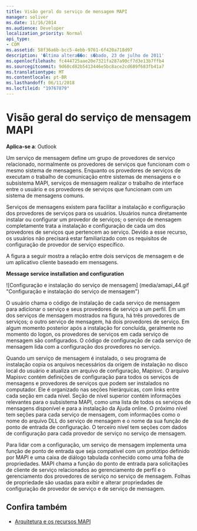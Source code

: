 ```yaml
---
title: Visão geral do serviço de mensagem MAPI
manager: soliver
ms.date: 11/16/2014
ms.audience: Developer
localization_priority: Normal
api_type:
- COM
ms.assetid: 58f36a6b-bcc5-4ebb-9761-6f420a718d97
description: '�ltima altera��o: s�bado, 23 de julho de 2011'
ms.openlocfilehash: fc444725aae20e7321fa287a90cf7d3e13b7ffb4
ms.sourcegitcommit: 9d60cd82b5413446e5bc8ace2cd689f683fb41a7
ms.translationtype: MT
ms.contentlocale: pt-BR
ms.lasthandoff: 06/11/2018
ms.locfileid: "19767879"
---
```

# <a name="mapi-message-service-overview"></a>Visão geral do serviço de mensagem MAPI
  
**Aplica-se a**: Outlook 
  
Um serviço de mensagem define um grupo de provedores de serviço relacionado, normalmente os provedores de serviços que funcionam com o mesmo sistema de mensagens. Enquanto os provedores de serviços de executam o trabalho de comunicação entre sistemas de mensagens e o subsistema MAPI, serviços de mensagem realizar o trabalho de interface entre o usuário e os provedores de serviços que funcionam com um sistema de mensagens comuns.  
  
Serviços de mensagens existem para facilitar a instalação e configuração dos provedores de serviços para os usuários. Usuários nunca diretamente instalar ou configurar um provedor de serviços; o serviço de mensagem completamente trata a instalação e configuração de cada um dos provedores de serviços que pertencem ao serviço. Devido a esse recurso, os usuários não precisará estar familiarizado com os requisitos de configuração de provedor de serviço específico. 
  
A figura a seguir mostra a relação entre dois serviços de mensagem e de um aplicativo cliente baseado em mensagens.
  
**Message service installation and configuration**
  
![Configuração e instalação do serviço de mensagem] (media/amapi_44.gif "Configuração e instalação do serviço de mensagem")
  
O usuário chama o código de instalação de cada serviço de mensagem para adicionar o serviço e seus provedores de serviço a um perfil. Em um dos serviços de mensagem mostrados na figura, há três provedores de serviços; o outro serviço de mensagem, há dois provedores de serviço. Em algum momento posterior após a instalação for concluída, geralmente no momento do logon, os provedores de serviços em cada serviço de mensagem são configurados. O código de configuração de cada serviço de mensagem lida com a configuração dos provedores no serviço.
  
Quando um serviço de mensagem é instalado, o seu programa de instalação copia os arquivos necessários da origem de instalação no disco local do usuário e atualiza um arquivo de configuração, Mapisvc. O arquivo Mapisvc contém definições de configuração para todos os serviços de mensagens e provedores de serviços que podem ser instalados no computador. Ele é organizado nas seções hierárquicas, com links entre cada seção em cada nível. Seção de nível superior contém informações relevantes para o subsistema MAPI, como uma lista de todos os serviços de mensagens disponível e para a instalação da Ajuda online. O próximo nível tem seções para cada serviço de mensagem, com informações como o nome do arquivo DLL do serviço de mensagem e o nome da sua função de ponto de entrada de configuração. O terceiro nível tem seções com dados de configuração para cada provedor de serviço no serviço de mensagem. 
  
Para lidar com a configuração, um serviço de mensagem implementa uma função de ponto de entrada que seja compatível com um protótipo definido por MAPI e uma caixa de diálogo tabulada conhecido como uma folha de propriedades. MAPI chama a função do ponto de entrada para solicitações de cliente de serviço relacionados ao gerenciamento de perfil e o gerenciamento dos provedores de serviço no serviço de mensagem. Folhas de propriedade são usadas para exibir e alterar propriedades de configuração de provedor de serviço e de serviço de mensagem. 
  
## <a name="see-also"></a>Confira também

- [Arquitetura e os recursos MAPI](mapi-features-and-architecture.md)

